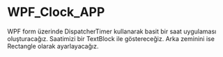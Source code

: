 # WPF_Clock_APP

WPF form üzerinde DispatcherTimer kullanarak basit bir saat uygulaması oluşturacağız. 
Saatimizi bir TextBlock ile göstereceğiz. 
Arka zeminini ise Rectangle olarak ayarlayacağız.
